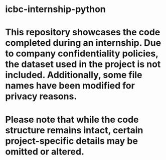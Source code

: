 # icbc-internship-python
# This repository showcases the code completed during an internship. Due to company confidentiality policies, the dataset used in the project is not included. Additionally, some file names have been modified for privacy reasons.
# Please note that while the code structure remains intact, certain project-specific details may be omitted or altered.
